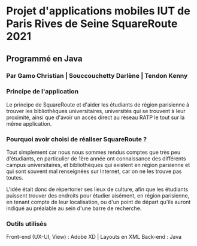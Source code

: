# Projet d'applications mobiles IUT de Paris Rives de Seine SquareRoute 2021
## Programmé en Java 
### Par Gamo Christian | Souccouchetty Darlène | Tendon Kenny

### Principe de l'application
Le principe de SquareRoute et d'aider les étudiants de région parisienne à trouver les bibliothèques universitaires, universités qui se trouvent à leur proximité, 
ainsi que d'avoir un accès direct au réseau RATP le tout sur la même application.

### Pourquoi avoir choisi de réaliser SquareRoute ?
Tout simplement car nous nous sommes rendus comptes que très peu d'étudiants, en particulier de 1ère année ont connaissance des différents campus universitaires, et
bibliothèques qui existent en région parsienne et qui sont souvent mal renseignées sur Internet, car on ne les trouve pas toutes.

L'idée était donc de répertorier ses lieux de culture, afin que les étudiants puissent trouver des endroits pour étudier aisément, en région parisienne, en tenant
compte de leur localisation, ou d'un point de départ qu'ils auront indiqué au préalable au sein d'une barre de recherche.

### Outils utilisés
Front-end (UX-UI, View) : Adobe XD | Layouts en XML
Back-end : Java

